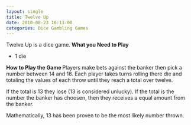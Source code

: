 ```yaml
---
layout: single
title: Twelve Up
date: 2010-08-23 16:13:00
categories: Dice Gambling Games
---
```

Twelve Up is a dice game.
<strong>
What you Need to Play</strong>
<ul>
	<li>1 die</li>
</ul>
<strong>
How to Play the Game
</strong>Players make bets against the banker then pick a number between 14 and 18.
Each player takes turns rolling there die and totaling the values of each throw until they reach a total over twelve.

If the total is 13 they lose (13 is considered unlucky).
If the total is the number the banker has choosen, then they receives a equal amount from the banker.

Mathematically, 13 has been proven to be the most likely number thrown.
